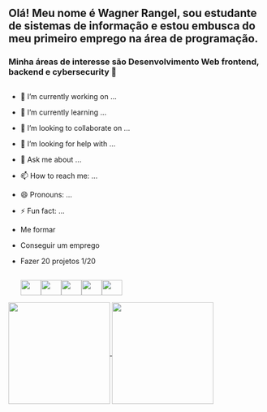 ## Olá! Meu nome é Wagner Rangel, sou estudante de sistemas de informação e estou embusca do meu primeiro emprego na área de programação. 
### Minha áreas de interesse são Desenvolvimento Web frontend, backend e cybersecurity  👋

##

- 🔭 I’m currently working on ...
- 🌱 I’m currently learning ...
- 👯 I’m looking to collaborate on ...
- 🤔 I’m looking for help with ...
- 💬 Ask me about ...
- 📫 How to reach me: ...
- 😄 Pronouns: ...
- ⚡ Fun fact: ...
- Me formar 
- Conseguir um emprego 
- Fazer 20 projetos 1/20

  ##
  <div style="display: flex" justify-content="space-around">
    <img align="center" height="30" width="40" src="https://cdn.jsdelivr.net/gh/devicons/devicon@latest/icons/javascript/javascript-original.svg" />
    <img align="center" height="30" width="40" src="https://cdn.jsdelivr.net/gh/devicons/devicon@latest/icons/python/python-original.svg" />
    <img align="center" height="30" width="40" src="https://cdn.jsdelivr.net/gh/devicons/devicon@latest/icons/php/php-original.svg" />
    <img align="center" height="30" width="40" src="https://cdn.jsdelivr.net/gh/devicons/devicon@latest/icons/css3/css3-original-wordmark.svg" />
    <img align="center" height="30" width="40" src="https://cdn.jsdelivr.net/gh/devicons/devicon@latest/icons/react/react-original-wordmark.svg" />
  </div>
  
<a href="https://github.com/WagnerRangelJr">
  <img height=200 align="center" src="https://github-readme-stats.vercel.app/api?username=wagnerrangeljr&theme=react" />
</a>
<a href="https://github.com/WagnerRangelJr">
  <img height=200 align="center" src="https://github-readme-stats.vercel.app/api/top-langs?username=wagnerrangeljr&layout=compact&theme=react&show_icons=true&langs_count=8&card_width=380" />
</a>
</br>

<a href="https://github.com/WagnerRangelJr"> 
  <img height=200 align="center scr="(https://github-readme-stats.vercel.app/api/wakatime?username=wagnerrangeljr)"/>
</a> 




<!--
**WagnerRangelJr/wagnerrangeljr** is a ✨ _special_ ✨ repository because its `README.md` (this file) appears on your GitHub profile.

Here are some ideas to get you started:

- 🔭 I’m currently working on ...
- 🌱 I’m currently learning ...
- 👯 I’m looking to collaborate on ...
- 🤔 I’m looking for help with ...
- 💬 Ask me about ...
- 📫 How to reach me: ...
- 😄 Pronouns: ...
- ⚡ Fun fact: ...
-->
